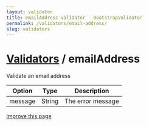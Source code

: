 ```yaml
---
layout: validator
title: emailAddress validator - BootstrapValidator
permalink: /validators/email-address/
slug: validators
---
```


# <a href="/validators/">Validators</a> / emailAddress

Validate an email address

Option  | Type   | Description
--------|--------|------------
message | String | The error message

<a href="https://github.com/nghuuphuoc/bootstrapvalidator/edit/gh-pages/validators/emailAddress.md" class="btn btn-info">Improve this page</a>